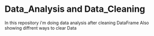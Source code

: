 # Data_Analysis and Data_Cleaning
In this repository i'm doing data analysis after cleaning DataFrame
Also showing diffrent ways to clear Data
